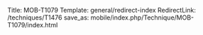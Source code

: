 Title: MOB-T1079
Template: general/redirect-index
RedirectLink: /techniques/T1476
save_as: mobile/index.php/Technique/MOB-T1079/index.html